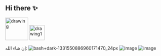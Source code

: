 ## Hi there ✨

<img src="https://github.com/user-attachments/assets/cedac5d8-2888-4c5f-a98c-eac89193a6f6" alt="drawing" width="72"/> <img src="https://github.com/user-attachments/assets/fbd190fe-bae9-4125-bc04-2b26c12777f4" alt="drawing1" width="48"/>

إن شاء الله:
![bash+dark-1331550886960171470_24px](https://github.com/user-attachments/assets/a2d81c16-4518-4ae6-a6c4-4d53efe09b4d) ![image](https://github.com/user-attachments/assets/01b16a19-8e10-4824-bf00-aefb8dba425f) ![image](https://github.com/user-attachments/assets/4b65bda7-df4d-4878-8fa1-e10f63330893) 





<!--
**W1S30F001/W1S30F001** is a ✨ _special_ ✨ repository because its `README.md` (this file) appears on your GitHub profile.

Here are some ideas to get you started:

- 🔭 I’m currently working on ...
- 🌱 I’m currently learning ...
- 👯 I’m looking to collaborate on ...
- 🤔 I’m looking for help with ...
- 💬 Ask me about ...
- 📫 How to reach me: ...
- 😄 Pronouns: ...
- ⚡ Fun fact: ...
-->
